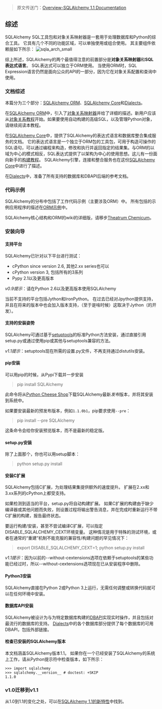 > 原文传送门：[Overview-SQLAlchemy 1.1 Documentation](http://docs.sqlalchemy.org/en/latest/intro.html)

## 综述

SQLAlchemy SQL工具包和对象关系映射器是一套用于处理数据库和Python的综合工具。 它具有几个不同的功能区域，可以单独使用或组合使用。 其主要组件依赖层如下所示：
![sqla_arch_small](http://docs.sqlalchemy.org/en/latest/_images/sqla_arch_small.png)

综上所述，SQLAlchemy的两个最值得注意的前置部分是**对象关系映射器**和**SQL表达式语言**。 SQL表达式可以独立于ORM使用。 当使用ORM时，SQL Expression语言仍然是面向公众的API的一部分，因为它在对象关系配置和查询中使用。

### 文档综述

本篇分为三个部分：[SQLAlchemy ORM](http://docs.sqlalchemy.org/en/latest/orm/index.html)、[SQLAlchemy Core](http://docs.sqlalchemy.org/en/latest/core/index.html)和[Dialects](http://docs.sqlalchemy.org/en/latest/dialects/index.html)。

在[SQLAlchemy ORM](http://docs.sqlalchemy.org/en/latest/orm/index.html)中，引入了[对象关系映射器](http://docs.sqlalchemy.org/en/latest/orm/tutorial.html)并给了详细的描述。新用户应该从[对象关系教程](http://docs.sqlalchemy.org/en/latest/orm/tutorial.html)开始。如果要使用自动构建的高级SQL，以及管理Python对象，请继续阅读本教程。

在[SQLAlchemy Core](http://docs.sqlalchemy.org/en/latest/core/index.html)中，提供了SQLAlchemy的表达式语言和数据库整合集成服务的文档。 它的表达式语言是一个独立于ORM包的工具包，可用于构造可操作的SQL语句，可以通过编程来构造，修改和执行并返回指定的结果集。与ORM的以域为中心的模式相反，SQL表达式提供了以架构为中心的使用思想。这儿有一份面向新手的[构建教程](http://docs.sqlalchemy.org/en/latest/core/tutorial.html)。 SQLAlchemy引擎，连接和整合服务也在这份[SQLAlchemy Core](http://docs.sqlalchemy.org/en/latest/core/index.html)中进行了描述。

在[Dialects](http://docs.sqlalchemy.org/en/latest/dialects/index.html)中，准备了所有支持的数据库和DBAPI后端的参考文档。

### 代码示例

SQLAlchemy的分布中包括了工作代码示例（主要涉及ORM）中。 所有包括的示例应用程序的描述在[ORM示例](http://docs.sqlalchemy.org/en/latest/orm/examples.html)中。

SQLAlchemy核心结构和ORM的wiki的详细版，请移步[Theatrum Chemicum](http://www.sqlalchemy.org/trac/wiki/UsageRecipes)。

### 安装向导

#### 支持平台

SQLAlchemy已针对以下平台进行测试：

 - cPython since version 2.6, 其他2.xx series也可以
 - cPython version 3, 包括所有的3系列
 - Pypy 2.1以及更高版本

*v0.9提示*：请在Python 2.6以及更高版本使用SQLAlchemy

当前不支持的平台包括Jython和IronPython。 在过去已经对Jpython提供支持，并且在将来的版本中也会加入版本支持，（至于是啥时候）这取决于Jython（的开发）。

#### 支持的安装姿势

SQLAlchemy可通过基于[setuptools](https://pypi.python.org/pypi/setuptools/)的标准Python方法安装，通过直接引用setup.py或通过使用pip或其他与setuptools兼容的方法。

*v1.1提示*：setuptools现在所需的设置.py文件，不再支持通过distutils安装。

#### pip安装

可以用pip的时候，从Pypi下载并一步安装

> pip install SQLAlchemy

此命令将从[Python Cheese Shop](http://pypi.python.org/pypi/SQLAlchemy)下载SQLAlchemy最新*发布*版本，并将其安装到系统中。

如果要安装最新的预发布版本，例如`1.1.0b1`，pip要求使用`--pre`：

>pip install --pre SQLAlchemy

这条命令会给你安装预览版本，而不是最新的稳定版。

#### setup.py安装

除了上面那个，你也可以用setup脚本：

>python setup.py install

#### 安装C扩展

SQLAlchemy包括C扩展，为处理结果集提供额外的速度提升。 扩展在2.xx和3.xx系列的cPython上都受支持。

如果检测到适当的平台，setup.py将自动构建扩展。 如果C扩展的构建由于缺少编译器或其他问题而失败，则设置过程将输出警告消息，并在完成时重新运行不带C扩展的构建，报告最终状态。

要运行构建/安装，甚至不尝试编译C扩展，可以指定DISABLE_SQLALCHEMY_CEXT环境变量。 这种情况是用于特殊的测试环境，或者在通常的“重建”机制不能克服的兼容性/构建问题的罕见情况下：

>export DISABLE_SQLALCHEMY_CEXT=1; python setup.py install

*v1.1提示*：因为以前的--without-cextensions选项在依赖于setuptools的某些功能已经过时，所以--without-cextensions选项现在已从安装程序中删除。

#### Python3安装

SQLAlchemy直接在Python 2或Python 3上运行，无需任何调整或转换代码就可以在任何环境中安装。

#### 数据库API安装

SQLAlchemy被设计为与为特定数据库构建的[DBAPI](http://docs.sqlalchemy.org/en/latest/glossary.html#term-dbapi)实现实时操作，并且包括对最流行的数据库的支持。 [Dialects](http://docs.sqlalchemy.org/en/latest/dialects/index.html)中的各个数据库部分提供了每个数据库的可用DBAPI，包括外部链接。

#### 检查已安装的SQLAlchemy版本

本文档涵盖SQLAlchemy版本1.1。 如果你在一个已经安装了SQLAlchemy的系统上工作，请从Python提示符中检查版本，如下所示：

```
>>> import sqlalchemy
>>> sqlalchemy.__version__ # doctest: +SKIP
1.1.0
```

### v1.0迁移到v1.1

从1.0到1.1的变化之处，可以在[SQLAlchemy 1.1的新特性](http://docs.sqlalchemy.org/en/latest/changelog/migration_11.html)中找到。